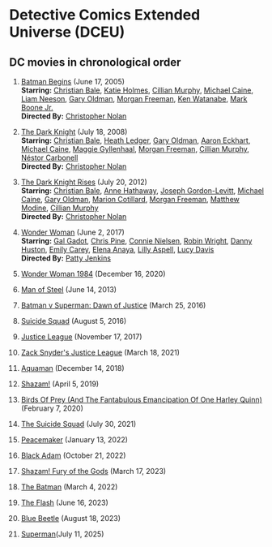 # Detective Comics Extended Universe (DCEU)

## DC movies in chronological order

1. [Batman Begins](https://google.com/search?q=Batman+Begins+2005) (June 17, 2005)  
   **Starring:** [Christian Bale](https://google.com/search?q=Christian+Bale), [Katie Holmes](https://google.com/search?q=Katie+Holmes), [Cillian Murphy](https://google.com/search?q=Cillian+Murphy), [Michael Caine](https://google.com/search?q=Michael+Caine), [Liam Neeson](https://google.com/search?q=Liam+Neeson), [Gary Oldman](https://google.com/search?q=Gary+Oldman), [Morgan Freeman](https://google.com/search?q=Morgan+Freeman), [Ken Watanabe](https://google.com/search?q=Ken+Watanabe), [Mark Boone Jr.](https://google.com/search?q=Mark+Boone+Jr)  
   **Directed By:** [Christopher Nolan](https://google.com/search?q=Christopher+Nolan)

2. [The Dark Knight](https://google.com/search?q=The+Dark+Knight+2008) (July 18, 2008)  
   **Starring:** [Christian Bale](https://google.com/search?q=Christian+Bale), [Heath Ledger](https://google.com/search?q=Heath+Ledger), [Gary Oldman](https://google.com/search?q=Gary+Oldman), [Aaron Eckhart](https://google.com/search?q=Aaron+Eckhart), [Michael Caine](https://google.com/search?q=Michael+Caine), [Maggie Gyllenhaal](https://google.com/search?q=Maggie+Gyllenhaal), [Morgan Freeman](https://google.com/search?q=Morgan+Freeman), [Cillian Murphy](https://google.com/search?q=Cillian+Murphy), [Néstor Carbonell](https://google.com/search?q=Néstor+Carbonell)  
   **Directed By:** [Christopher Nolan](https://google.com/search?q=Christopher+Nolan)

3. [The Dark Knight Rises](https://google.com/search?q=The+Dark+Knight+Rises+2012) (July 20, 2012)  
   **Starring:** [Christian Bale](https://google.com/search?q=Christian+Bale), [Anne Hathaway](https://google.com/search?q=Anne+Hathaway), [Joseph Gordon-Levitt](https://google.com/search?q=Joseph+Gordon+Levitt), [Michael Caine](https://google.com/search?q=Michael+Caine), [Gary Oldman](https://google.com/search?q=Gary+Oldman), [Marion Cotillard](https://google.com/search?q=Marion+Cotillard), [Morgan Freeman](https://google.com/search?q=Morgan+Freeman), [Matthew Modine](https://google.com/search?q=Matthew+Modine), [Cillian Murphy](https://google.com/search?q=Cillian+Murphy)  
   **Directed By:** [Christopher Nolan](https://google.com/search?q=Christopher+Nolan)

4. [Wonder Woman](https://google.com/search?q=Wonder+Woman+2017) (June 2, 2017)  
   **Starring:** [Gal Gadot](https://google.com/search?q=Gal+Gadot), [Chris Pine](https://google.com/search?q=Chris+Pine), [Connie Nielsen](https://google.com/search?q=Connie+Nielsen), [Robin Wright](https://google.com/search?q=Robin+Wright), [Danny Huston](https://google.com/search?q=Danny+Huston), [Emily Carey](https://google.com/search?q=Emily+Carey), [Elena Anaya](https://google.com/search?q=Elena+Anaya), [Lilly Aspell](https://google.com/search?q=Lilly+Aspell), [Lucy Davis](https://google.com/search?q=Lucy+Davis)  
   **Directed By:** [Patty Jenkins](https://google.com/search?q=Patty+Jenkins)

5. [Wonder Woman 1984](https://google.com/search?q=Wonder+Woman+1984+2020) (December 16, 2020)

6. [Man of Steel](https://google.com/search?q=Man+of+Steel+2013) (June 14, 2013)

7. [Batman v Superman: Dawn of Justice](https://google.com/search?q=Batman+v+Superman+Dawn+of+Justice+2016) (March 25, 2016)

8. [Suicide Squad](https://google.com/search?q=Suicide+Squad+2016) (August 5, 2016)

9. [Justice League](https://google.com/search?q=Justice+League+2017) (November 17, 2017)

10. [Zack Snyder's Justice League](https://google.com/search?q=Zack+Snyders+Justice+League+2021) (March 18, 2021)

11. [Aquaman](https://google.com/search?q=Aquaman+2018) (December 14, 2018)

12. [Shazam!](https://google.com/search?q=Shazam+2019) (April 5, 2019)

13. [Birds Of Prey (And The Fantabulous Emancipation Of One Harley Quinn)](https://google.com/search?q=Birds+Of+Prey+And+The+Fantabulous+Emancipation+Of+One+Harley+Quinn+2020) (February 7, 2020)

14. [The Suicide Squad](https://google.com/search?q=The+Suicide+Squad+2021) (July 30, 2021)

15. [Peacemaker](https://google.com/search?q=Peacemaker+2022) (January 13, 2022)

16. [Black Adam](https://google.com/search?q=Black+Adam+2022) (October 21, 2022)

17. [Shazam! Fury of the Gods](https://google.com/search?q=Shazam+Fury+of+the+Gods) (March 17, 2023)

18. [The Batman](https://google.com/search?q=The+Batman+2022) (March 4, 2022)

19. [The Flash](https://google.com/search?q=The+Flash+2023) (June 16, 2023)

20. [Blue Beetle](https://google.com/search?q=Blue+Beetle+2023) (August 18, 2023)

21. [Superman](Superman)(July 11, 2025)
